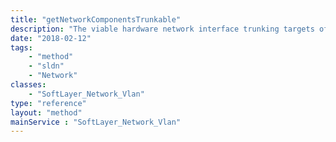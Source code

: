 ```yaml
---
title: "getNetworkComponentsTrunkable"
description: "The viable hardware network interface trunking targets of this VLAN. Viable targets include accessible components of assigned hardware in the same pod and network as this VLAN, which are not already connected, either natively or trunked."
date: "2018-02-12"
tags:
    - "method"
    - "sldn"
    - "Network"
classes:
    - "SoftLayer_Network_Vlan"
type: "reference"
layout: "method"
mainService : "SoftLayer_Network_Vlan"
---
```

